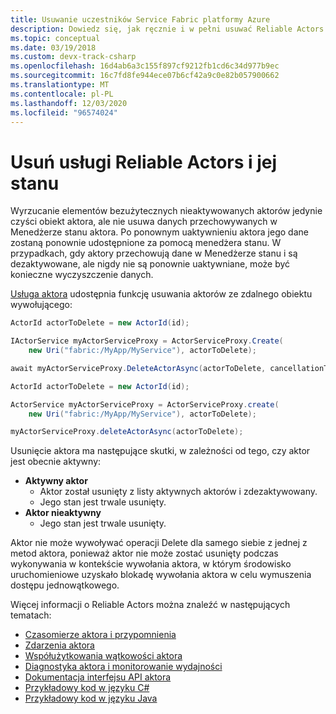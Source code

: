 ```yaml
---
title: Usuwanie uczestników Service Fabric platformy Azure
description: Dowiedz się, jak ręcznie i w pełni usuwać Reliable Actors i ich stan w aplikacji Service Fabric platformy Azure.
ms.topic: conceptual
ms.date: 03/19/2018
ms.custom: devx-track-csharp
ms.openlocfilehash: 16d4ab6a3c155f897cf9212fb1cd6c34d977b9ec
ms.sourcegitcommit: 16c7fd8fe944ece07b6cf42a9c0e82b057900662
ms.translationtype: MT
ms.contentlocale: pl-PL
ms.lasthandoff: 12/03/2020
ms.locfileid: "96574024"
---
```

# <a name="delete-reliable-actors-and-their-state"></a>Usuń usługi Reliable Actors i jej stanu
Wyrzucanie elementów bezużytecznych nieaktywowanych aktorów jedynie czyści obiekt aktora, ale nie usuwa danych przechowywanych w Menedżerze stanu aktora. Po ponownym uaktywnieniu aktora jego dane zostaną ponownie udostępnione za pomocą menedżera stanu. W przypadkach, gdy aktory przechowują dane w Menedżerze stanu i są dezaktywowane, ale nigdy nie są ponownie uaktywniane, może być konieczne wyczyszczenie danych.

[Usługa aktora](service-fabric-reliable-actors-platform.md) udostępnia funkcję usuwania aktorów ze zdalnego obiektu wywołującego:

```csharp
ActorId actorToDelete = new ActorId(id);

IActorService myActorServiceProxy = ActorServiceProxy.Create(
    new Uri("fabric:/MyApp/MyService"), actorToDelete);

await myActorServiceProxy.DeleteActorAsync(actorToDelete, cancellationToken)
```
```Java
ActorId actorToDelete = new ActorId(id);

ActorService myActorServiceProxy = ActorServiceProxy.create(
    new Uri("fabric:/MyApp/MyService"), actorToDelete);

myActorServiceProxy.deleteActorAsync(actorToDelete);
```

Usunięcie aktora ma następujące skutki, w zależności od tego, czy aktor jest obecnie aktywny:

* **Aktywny aktor**
  * Aktor został usunięty z listy aktywnych aktorów i zdezaktywowany.
  * Jego stan jest trwale usunięty.
* **Aktor nieaktywny**
  * Jego stan jest trwale usunięty.

Aktor nie może wywoływać operacji Delete dla samego siebie z jednej z metod aktora, ponieważ aktor nie może zostać usunięty podczas wykonywania w kontekście wywołania aktora, w którym środowisko uruchomieniowe uzyskało blokadę wywołania aktora w celu wymuszenia dostępu jednowątkowego.

Więcej informacji o Reliable Actors można znaleźć w następujących tematach:
* [Czasomierze aktora i przypomnienia](service-fabric-reliable-actors-timers-reminders.md)
* [Zdarzenia aktora](service-fabric-reliable-actors-events.md)
* [Współużytkowania wątkowości aktora](service-fabric-reliable-actors-reentrancy.md)
* [Diagnostyka aktora i monitorowanie wydajności](service-fabric-reliable-actors-diagnostics.md)
* [Dokumentacja interfejsu API aktora](/previous-versions/azure/dn971626(v=azure.100))
* [Przykładowy kod w języku C#](https://github.com/Azure-Samples/service-fabric-dotnet-getting-started)
* [Przykładowy kod w języku Java](https://github.com/Azure-Samples/service-fabric-java-getting-started)

<!--Image references-->
[1]: ./media/service-fabric-reliable-actors-lifecycle/garbage-collection.png

